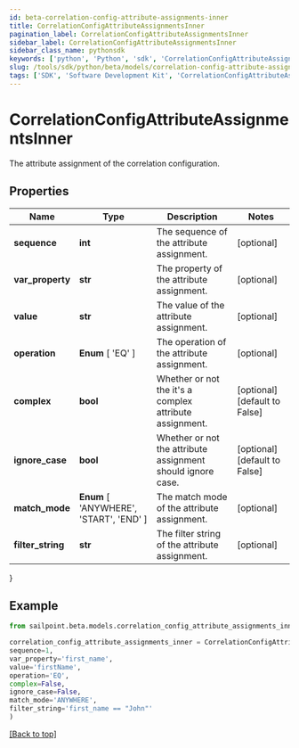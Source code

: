 ```yaml
---
id: beta-correlation-config-attribute-assignments-inner
title: CorrelationConfigAttributeAssignmentsInner
pagination_label: CorrelationConfigAttributeAssignmentsInner
sidebar_label: CorrelationConfigAttributeAssignmentsInner
sidebar_class_name: pythonsdk
keywords: ['python', 'Python', 'sdk', 'CorrelationConfigAttributeAssignmentsInner', 'BetaCorrelationConfigAttributeAssignmentsInner'] 
slug: /tools/sdk/python/beta/models/correlation-config-attribute-assignments-inner
tags: ['SDK', 'Software Development Kit', 'CorrelationConfigAttributeAssignmentsInner', 'BetaCorrelationConfigAttributeAssignmentsInner']
---
```


# CorrelationConfigAttributeAssignmentsInner

The attribute assignment of the correlation configuration.

## Properties

Name | Type | Description | Notes
------------ | ------------- | ------------- | -------------
**sequence** | **int** | The sequence of the attribute assignment. | [optional] 
**var_property** | **str** | The property of the attribute assignment. | [optional] 
**value** | **str** | The value of the attribute assignment. | [optional] 
**operation** |  **Enum** [  'EQ' ] | The operation of the attribute assignment. | [optional] 
**complex** | **bool** | Whether or not the it's a complex attribute assignment. | [optional] [default to False]
**ignore_case** | **bool** | Whether or not the attribute assignment should ignore case. | [optional] [default to False]
**match_mode** |  **Enum** [  'ANYWHERE',    'START',    'END' ] | The match mode of the attribute assignment. | [optional] 
**filter_string** | **str** | The filter string of the attribute assignment. | [optional] 
}

## Example

```python
from sailpoint.beta.models.correlation_config_attribute_assignments_inner import CorrelationConfigAttributeAssignmentsInner

correlation_config_attribute_assignments_inner = CorrelationConfigAttributeAssignmentsInner(
sequence=1,
var_property='first_name',
value='firstName',
operation='EQ',
complex=False,
ignore_case=False,
match_mode='ANYWHERE',
filter_string='first_name == "John"'
)

```
[[Back to top]](#) 

